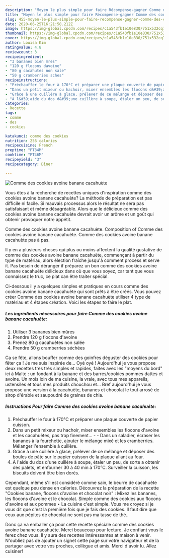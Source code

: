 ```yaml
---
description: "Moyen le plus simple pour faire Récompense-gagner Comme des cookies avoine banane cacahuète"
title: "Moyen le plus simple pour faire Récompense-gagner Comme des cookies avoine banane cacahuète"
slug: 455-moyen-le-plus-simple-pour-faire-recompense-gagner-comme-des-cookies-avoine-banane-cacahuete
date: 2020-06-25T16:21:58.212Z
image: https://img-global.cpcdn.com/recipes/c1a543fb1e10e830/751x532cq70/comme-des-cookies-avoine-banane-cacahuete-photo-principale-de-la-recette.jpg
thumbnail: https://img-global.cpcdn.com/recipes/c1a543fb1e10e830/751x532cq70/comme-des-cookies-avoine-banane-cacahuete-photo-principale-de-la-recette.jpg
cover: https://img-global.cpcdn.com/recipes/c1a543fb1e10e830/751x532cq70/comme-des-cookies-avoine-banane-cacahuete-photo-principale-de-la-recette.jpg
author: Louisa Kim
ratingvalue: 4.8
reviewcount: 3
recipeingredient:
- "3 bananes bien mres"
- "120 g flocons davoine"
- "80 g cacahutes non sale"
- "50 g cramberries sches"
recipeinstructions:
- "Préchauffer le four à 170°C et préparer une plaque couverte de papier cuisson."
- "Dans un petit mixeur ou hachoir, mixer ensembles les flocons d&#39;avoine et les cacahuètes, pas trop finement...  Dans un saladier, écraser les bananes à la fourchette, ajouter le mélange mixé et les cramberries. Mélanger l&#39;ensemble à cuillère."
- "Grâce à une cuillère à glace, prélever de ce mélange et déposer des boules de pâte sur le papier cuisson de la plaque allant au four."
- "A l&#39;aide du dos d&#39;une cuillère à soupe, étaler un peu, de sorte a obtenir des palets, et enfourner 30 à 40 min à 170°C. Surveiller la cuisson, les biscuits doivent être bien dorés."
categories:
- Recette
tags:
- comme
- des
- cookies

katakunci: comme des cookies 
nutrition: 256 calories
recipecuisine: French
preptime: "PT34M"
cooktime: "PT46M"
recipeyield: "3"
recipecategory: Dîner

---
```



![Comme des cookies avoine banane cacahuète](https://img-global.cpcdn.com/recipes/c1a543fb1e10e830/751x532cq70/comme-des-cookies-avoine-banane-cacahuete-photo-principale-de-la-recette.jpg)

Vous êtes à la recherche de recettes uniques d'inspiration comme des cookies avoine banane cacahuète? La méthode de préparation est pas difficile ni facile. Si mauvais processus alors le résultat ne sera pas satisfaisant et même désagréable. Alors que le délicieux comme des cookies avoine banane cacahuète devrait avoir un arôme et un goût qui obtenir provoquer notre appétit.

Comme des cookies avoine banane cacahuète. Composition of Comme des cookies avoine banane cacahuète. Comme des cookies avoine banane cacahuète pas à pas.

Il y en a plusieurs choses qui plus ou moins affectent la qualité gustative de comme des cookies avoine banane cacahuète, commençant à partir du type de matériau, alors élection fraîche jusqu'à comment process et serve it. Pas besoin de déranger if préparez un bon comme des cookies avoine banane cacahuète délicieux dans où que vous soyez, car tant que vous connaissez le truc, ce plat can être traiter spécial.


Ci-dessous il y a quelques simples et pratiques en cours comme des cookies avoine banane cacahuète qui sont prêts à être créés. Vous pouvez créer Comme des cookies avoine banane cacahuète utiliser 4 type de matériau et 4 étapes création. Voici les étapes to faire le plat.

<!--inarticleads1-->

##### Les ingrédients nécessaires pour faire Comme des cookies avoine banane cacahuète:

1. Utiliser 3 bananes bien mûres
1. Prendre 120 g flocons d&#39;avoine
1. Prenez 80 g cacahuètes non salée
1. Prendre 50 g cramberries séchées


Ca se fête, allons bouffer comme des goinfres déguster des cookies pour fêter ça ! Je me suis inspirée de… Oyé oyé ! Aujourd&#39;hui je vous propose deux recettes très très simples et rapides, faites avec les &#34;moyens du bord&#34; ici à Malte : un fondant à la banane et des barres/cookies pommes dattes et avoine. Un mois loin de ma cuisine, la vraie, avec tous mes appareils, ustensiles et tous mes produits chouchou et… Bref aujourd&#39;hui je vous propose une version à la cacahuète, bananes et chocolat le tout arrosé de sirop d&#39;érable et saupoudré de graines de chia. 

<!--inarticleads2-->

##### Instructions Pour faire Comme des cookies avoine banane cacahuète:

1. Préchauffer le four à 170°C et préparer une plaque couverte de papier cuisson.
1. Dans un petit mixeur ou hachoir, mixer ensembles les flocons d&#39;avoine et les cacahuètes, pas trop finement... -  - Dans un saladier, écraser les bananes à la fourchette, ajouter le mélange mixé et les cramberries. Mélanger l&#39;ensemble à cuillère.
1. Grâce à une cuillère à glace, prélever de ce mélange et déposer des boules de pâte sur le papier cuisson de la plaque allant au four.
1. A l&#39;aide du dos d&#39;une cuillère à soupe, étaler un peu, de sorte a obtenir des palets, et enfourner 30 à 40 min à 170°C. Surveiller la cuisson, les biscuits doivent être bien dorés.


Cependant, même s&#39;il est considéré comme sain, le beurre de cacahuète est quelque peu dense en calories. Découvrez la préparation de la recette &#34;Cookies banane, flocons d&#39;avoine et chocolat noir&#34; : Mixez les bananes, les flocons d&#39;avoine et le chocolat. Simple comme des cookies aux flocons d&#39;avoine et aux pommes ⋆ La cuisine c&#39;est simple. Vous me croyez si je vous dit que c&#39;est la première fois que je fais des cookies. Il faut dire que ceux aux pépites de chocolat ne sont pas ma tasse de thé.. 


Donc ça va emballer ça pour cette recette spéciale comme des cookies avoine banane cacahuète. Merci beaucoup pour lecture. Je confiant vous le ferez chez vous. Il y aura des recettes  intéressantes at maison à venir. N'oubliez pas de ajouter un signet cette page sur votre navigateur et de la partager avec votre vos proches, collègue et amis. Merci d'avoir lu. Allez cuisiner!
